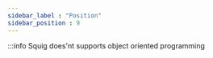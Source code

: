 ```yaml
---
sidebar_label : "Position"
sidebar_position : 9
---
```


:::info
Squig does'nt supports object oriented programming
